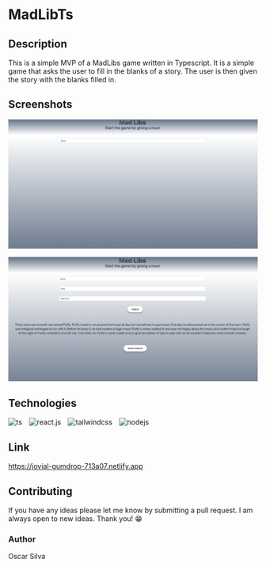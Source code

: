 # MadLibTs

## Description

This is a simple MVP of a MadLibs game written in Typescript. It is a simple game that asks the user to fill in the blanks of a story. The user is then given the story with the blanks filled in.

## Screenshots

![Screenshot of MadLibTs](/assets/Start_Game.png)

![Screenshot of Full game](/assets/Full_Game.png)

## Technologies

<div style="display: inline_block; margin-top: 15px;">
    <img alt="ts" height="45" width="45" style="margin-right: 10px;"  src="https://cdn.jsdelivr.net/gh/devicons/devicon/icons/typescript/typescript-original.svg" />
    <img alt="react.js" height="45" width="45" style="margin-right: 10px;"  src="https://cdn.jsdelivr.net/gh/devicons/devicon/icons/react/react-original.svg" />
    <img alt="tailwindcss" height="45" width="45" style="margin-right: 10px;" src="https://cdn.jsdelivr.net/gh/devicons/devicon/icons/tailwindcss/tailwindcss-plain.svg" />
    <img alt="nodejs" height="45" width="45" style="margin-right: 10px;"  src="https://cdn.jsdelivr.net/gh/devicons/devicon/icons/nodejs/nodejs-original.svg" />
 </div>

## Link

https://jovial-gumdrop-713a07.netlify.app

## Contributing

If you have any ideas please let me know by submitting a pull request. I am always open to new ideas. Thank you! 😁

### Author

Oscar Silva
